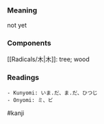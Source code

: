 ### Meaning

not yet

### Components

[[Radicals/木|木]]: tree; wood

### Readings

```
- Kunyomi: いま.だ、ま.だ、ひつじ
- Onyomi: ミ、ビ
```

#kanji